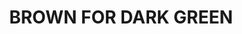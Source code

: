 ---
title: "BROWN FOR DARK GREEN "
price: "500" 
desc: "Filteri 35mL"
img_path: "/assets/img/A.MIG-1506.jpg"
brand: AMMO
available: false
special_offer: false
new: false
soon: false
cat: "Weathering"
subcat: "wet-filteri"
subsubcat: "wet-filteri"
sifra: "A.MIG-1506"
---